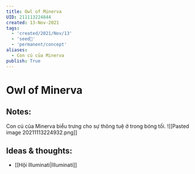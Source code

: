 ```yaml
---
title: Owl of Minerva
UID: 211113224844
created: 13-Nov-2021
tags:
  - 'created/2021/Nov/13'
  - 'seed🥜'
  - 'permanent/concept'
aliases:
  - Con cú của Minerva
publish: True
---
```

# Owl of Minerva

## Notes:
Con cú của Minerva biểu trưng cho sự thông tuệ ở trong bóng tối.
![[Pasted image 20211113224932.png]]

## Ideas & thoughts:
- [[Hội Illuminati|Illuminati]]

